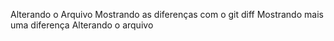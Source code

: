 Alterando o Arquivo
Mostrando as diferenças com o git diff
Mostrando mais uma diferença
Alterando o arquivo
